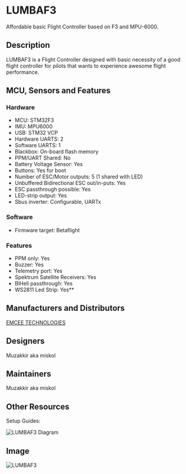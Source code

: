 # LUMBAF3

Affordable basic Flight Controller based on F3 and MPU-6000.

## Description

LUMBAF3 is a Flight Controller designed with basic necessity of a good flight controller for pilots that wants to experience awesome flight performance.

## MCU, Sensors and Features

### Hardware

- MCU: STM32F3
- IMU: MPU6000
- USB: STM32 VCP
- Hardware UARTS: 2
- Software UARTS: 1
- Blackbox: On-board flash memory
- PPM/UART Shared: No
- Battery Voltage Sensor: Yes
- Buttons: Yes for boot
- Number of ESC/Motor outputs: 5 (1 shared with LED)
- Unbuffered Bidirectional ESC out/in-puts: Yes
- ESC passthrough possible: Yes
- LED-strip output: Yes
- Sbus inverter: Configurable, UARTx

### Software

- Firmware target: Betaflight

### Features

- PPM only: Yes
- Buzzer: Yes
- Telemetry port: Yes
- Spektrum Satellite Receivers: Yes
- BlHeli passthrough: Yes
- WS2811 Led Strip: Yes\*\*

## Manufacturers and Distributors

[EMCEE TECHNOLOGIES](http://www.emceetech.com)

## Designers

Muzakkir aka miskol

## Maintainers

Muzakkir aka miskol

## Other Resources

Setup Guides:

![LUMBAF3 Diagram](https://www.dropbox.com/s/u5hwf2yf6vngtek/LumbaF3%20DiagramV2.jpg)

## Image

![LUMBAF3](https://instagram.fkul8-1.fna.fbcdn.net/t51.2885-15/e35/18013960_2105744329565129_7425440925079306240_n.jpg)
